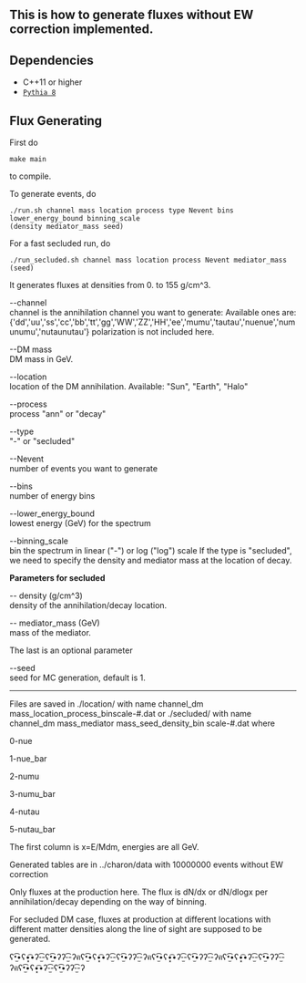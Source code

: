 This is how to generate fluxes without EW correction implemented.
-----------------------------------------------

## Dependencies
* C++11 or higher
* [`Pythia 8`](http://home.thep.lu.se/Pythia/)


## Flux Generating

First do
```
make main
```
to compile.

To generate events, do 
```
./run.sh channel mass location process type Nevent bins lower_energy_bound binning_scale
(density mediator_mass seed) 
```

For a fast secluded run, do
```
./run_secluded.sh channel mass location process Nevent mediator_mass (seed)
```
It generates fluxes at densities from 0. to 155 g/cm^3. 


--channel <br/>
channel is the annihilation channel you want to generate:
Available ones are:
{'dd','uu','ss','cc','bb','tt','gg','WW','ZZ','HH','ee','mumu','tautau','nuenue','numunumu','nutaunutau'}
polarization is not included here.

--DM mass <br/>
DM mass in GeV.


--location <br/>
location of the DM annihilation. Available: "Sun", "Earth", "Halo" 


--process  <br/>
process "ann" or "decay"


--type <br/>
"-" or "secluded"


--Nevent <br/>
number of events you want to generate


--bins <br/>
number of energy bins


--lower_energy_bound <br/>
lowest energy (GeV) for the spectrum


--binning_scale <br/>
bin the spectrum in linear ("-") or log ("log") scale 
If the type is "secluded", we need to specify the density and mediator mass at the location of decay.


**Parameters for secluded**


-- density (g/cm^3) <br/>
density of the annihilation/decay location. 


-- mediator_mass (GeV) <br/>
mass of the mediator.


The last is an optional parameter 

--seed <br/>
seed for MC generation, default is 1. 

------------------------------------------------
Files are saved in ./location/ with name channel_dm mass_location_process_binscale-#.dat or ./secluded/ with name channel_dm mass_mediator mass_seed_density_bin scale-#.dat where 

0-nue

1-nue_bar

2-numu

3-numu_bar

4-nutau

5-nutau_bar 

The first column is x=E/Mdm, energies are all GeV. 

Generated tables are in ../charon/data with 10000000 events without EW correction  

Only fluxes at the production here. The flux is dN/dx or dN/dlogx per annihilation/decay depending on the way of binning.

For secluded DM case, fluxes at production at different locations with different matter densities along the line of sight are supposed to be generated.


ʕ•̫͡•ʕ•͓͡•ʔ-̫͡-ʕ•̫͡•ʔʔ-̫͡-ʔฅʕ•̫͡•ʕ•͓͡•ʔ-̫͡-ʕ•̫͡•ʔʔ-̫͡-ʔฅʕ•̫͡•ʕ•͓͡•ʔ-̫͡-ʕ•̫͡•ʔʔ-̫͡-ʔฅʕ•̫͡•ʕ•͓͡•ʔ-̫͡-ʕ•̫͡•ʔʔ-̫͡-ʔฅʕ•̫͡•ʕ•͓͡•ʔ-̫͡-ʕ•̫͡•ʔʔ-̫͡-ʔ 
